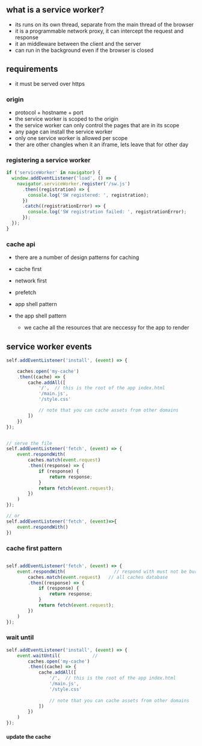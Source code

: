 
## what is a service worker? 
- its runs on its own thread, separate from the main thread of the browser
- it is a programmable network proxy, it can intercept the request and response
- it an middleware between the client and the server
- can run in the background even if the browser is closed 
## requirements 
- it must be served over https

### origin 
- protocol + hostname + port 
- the service worker is scoped to the origin
- the service worker can only control the pages that are in its scope
- any page can install the service worker 
- only one service worker is allowed per scope 
- ther are other changles when it an iframe, lets leave that for other day 

### 

### registering a service worker 

```javascript
if ('serviceWorker' in navigator) {
  window.addEventListener('load', () => {
    navigator.serviceWorker.register('/sw.js')
      .then((registration) => {
        console.log('SW registered: ', registration);
      })
      .catch((registrationError) => {
        console.log('SW registration failed: ', registrationError);
      });
  });
}
```


### cache api 

- there are a number of design patterns for caching
- cache first
- network first
- prefetch 
- app shell pattern 

- the app shell pattern 
    - we cache all the resources that are neccessy for the app to render 


## service worker events 

```js
self.addEventListener('install', (event) => {

    caches.open('my-cache')
    .then((cache) => {
        cache.addAll([
            '/',  // this is the root of the app index.html
            '/main.js',
            '/style.css'

            // note that you can cache assets from other domains
        ])
    })
});


// serve the file 
self.addEventListener('fetch', (event) => {
    event.respondWith(
        caches.match(event.request)
        .then((response) => {
            if (response) {
                return response;
            }
            return fetch(event.request);
        })
    )
});

// or 
self.addEventListener('fetch', (event)=>{
    event.respondWith()
})

```


### cache first pattern 

```js

self.addEventListener('fetch', (event) => {
    event.respondWith(                  // respond with must not be buried in a promise
        caches.match(event.request)   // all caches database 
        .then((response) => {
            if (response) {
                return response;
            }
            return fetch(event.request);
        })
    )
});

```


### wait until 

```js
self.addEventListener('install', (event) => {
    event.waitUntil(            // 
        caches.open('my-cache')
        .then((cache) => {
            cache.addAll([
                '/',  // this is the root of the app index.html
                '/main.js',
                '/style.css'
    
                // note that you can cache assets from other domains
            ])
        })
    )
});
```

#### update the cache 

